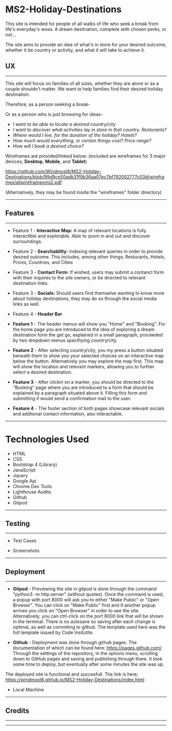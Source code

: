 # MS2-Holiday-Destinations
This site is intended for people of all walks of life who seek a break from life's everyday's woes. A dream destination, complete with chosen perks, or not...

The site aims to provide an idea of what's in store for your desired outcome, whether it be country or activity, and what it will take to achieve it.

## UX
---
This site will focus on families of all sizes, whether they are alone or as a couple shouldn't matter. We want to help families find their desired holiday destination.

Therefore, as a person seeking a break-

Or as a person who is just browsing for ideas-

* *I want to be able to locate a desired country/city*
* *I want to discover what activities lay in store in that country. Resturants?*
* *Where would I live, for the duration of the holiday? Hotels?*
* *How much would everything, or certain things cost? Price range?*
* *How will I book a desired choice?*

Wireframes are provided/linked below: (included are wireframes for 3 major devices; **Desktop**, **Mobile**, and **Tablet**)

https://github.com/Windmost8/MS2-Holiday-Destinations/blob/99d9ce50adb31f9b36aa07ec7bf792052777c03d/wireframes/allwireframesms2.pdf

(Alternatively, they may be found inside the "wireframes" folder directory)

---

## Features
---
* Feature 1 - **Interactive Map:** A map of relevant locations is fully interactlble and explorable. Able to zoom in and out and discover surroundings.

* Feature 2 - **Searchablilty:** Indexing relevant queries in order to provide desired outcome. This includes, among other things; Resturants, Hotels, Prices, Countries, and Cities

* Feature 3 - **Contact Form:** If wished, users may submit a contanct form with their inquires to the site owners, or be directed to relevant destination links.

* Feature 3 - **Socials:** Should users find themselve wanting to know more about holiday destinations, they may do so through the social media links as well.

* Feature 4 - **Header Bar**

* **Feature 1** - The header menus will show you "Home" and "Booking". For the home page you are introduced to the idea of exploring a dream destination form the get go, explained in a small paragraph, proceeded by two dropdown menus specifiying country/city.
* **Feature 2** - After selecting country/city, you my press a button situated beneath them to show you your selected choices on an interactive map below the button. Alternatively you may explore the map first. 
This map will show the location and relevant markers, allowing you to further select a desired destination.
* **Feature 3** - After clickin on a marker, you should be directed to the "Booking" page where you are introduced to a form that should be explained by a paragraph situated above it. Filling this form and submitting it would send a confirmation mail to the user.
* **Feature 4** - The footer section of both pages showcase relevant socials and addtional contact information, also interactable.
---
# Technologies Used
* HTML
* CSS 
* Bootstrap 4 (Library)
* JavaScript
* Jquery
* Google Api
* Chrome Dev Tools
* Lighthouse Audits
* Github
* Gitpod
---

## Testing
---
* Test Cases

* Screenshots

---

## Deployment
---
* **Gitpod** - Previewing the site in gitpod is done through the command "python3 -m http.server" (without quotes). Once the command is used, 
a popup with port 8000 will ask you to either "Make Public" or "Open Browser". You can click on "Make Public" first and if another popup arrives you 
click on "Open Browser" in order to see the site. Alternatively, you can ctrl-click on the port 8000 link that will be shown in the terminal. There is no autosave 
so saving after each change is optimal, as well as commiting to github. The template used here was the full template issued by Code Insitutite.

* **Github** - Deployment was done through github pages. The documentation of which can be found here: https://pages.github.com/ 
Through the settings of the repository, in the options menu, scrolling down to GitHub pages and saving and publishing through there. 
It took some time to deploy, but eventually after some minutes the site was up.

The deployed site is functional and succesfull. The link is here; https://windmost8.github.io/MS2-Holiday-Destinations/index.html

* Local Machine

---

## Credits 
---
---